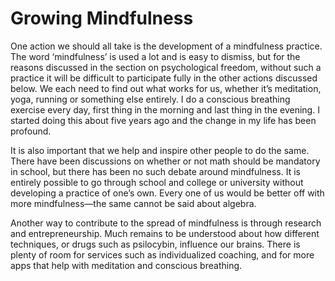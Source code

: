 # Growing Mindfulness

One action we should all take is the development of a mindfulness practice. The word ‘mindfulness’ is used a lot and is easy to dismiss, but for the reasons discussed in the section on psychological freedom, without such a practice it will be difficult to participate fully in the other actions discussed below. We each need to find out what works for us, whether it’s meditation, yoga, running or something else entirely. I do a conscious breathing exercise every day, first thing in the morning and last thing in the evening. I started doing this about five years ago and the change in my life has been profound.

It is also important that we help and inspire other people to do the same. There have been discussions on whether or not math should be mandatory in school, but there has been no such debate around mindfulness. It is entirely possible to go through school and college or university without developing a practice of one’s own. Every one of us would be better off with more mindfulness—the same cannot be said about algebra.

Another way to contribute to the spread of mindfulness is through research and entrepreneurship. Much remains to be understood about how different techniques, or drugs such as psilocybin, influence our brains. There is plenty of room for services such as individualized coaching, and for more apps that help with meditation and conscious breathing.
